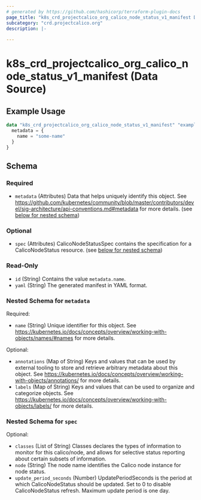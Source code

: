 ```yaml
---
# generated by https://github.com/hashicorp/terraform-plugin-docs
page_title: "k8s_crd_projectcalico_org_calico_node_status_v1_manifest Data Source - terraform-provider-k8s"
subcategory: "crd.projectcalico.org"
description: |-
  
---
```


# k8s_crd_projectcalico_org_calico_node_status_v1_manifest (Data Source)



## Example Usage

```terraform
data "k8s_crd_projectcalico_org_calico_node_status_v1_manifest" "example" {
  metadata = {
    name = "some-name"
  }
}
```

<!-- schema generated by tfplugindocs -->
## Schema

### Required

- `metadata` (Attributes) Data that helps uniquely identify this object. See https://github.com/kubernetes/community/blob/master/contributors/devel/sig-architecture/api-conventions.md#metadata for more details. (see [below for nested schema](#nestedatt--metadata))

### Optional

- `spec` (Attributes) CalicoNodeStatusSpec contains the specification for a CalicoNodeStatus resource. (see [below for nested schema](#nestedatt--spec))

### Read-Only

- `id` (String) Contains the value `metadata.name`.
- `yaml` (String) The generated manifest in YAML format.

<a id="nestedatt--metadata"></a>
### Nested Schema for `metadata`

Required:

- `name` (String) Unique identifier for this object. See https://kubernetes.io/docs/concepts/overview/working-with-objects/names/#names for more details.

Optional:

- `annotations` (Map of String) Keys and values that can be used by external tooling to store and retrieve arbitrary metadata about this object. See https://kubernetes.io/docs/concepts/overview/working-with-objects/annotations/ for more details.
- `labels` (Map of String) Keys and values that can be used to organize and categorize objects. See https://kubernetes.io/docs/concepts/overview/working-with-objects/labels/ for more details.


<a id="nestedatt--spec"></a>
### Nested Schema for `spec`

Optional:

- `classes` (List of String) Classes declares the types of information to monitor for this calico/node, and allows for selective status reporting about certain subsets of information.
- `node` (String) The node name identifies the Calico node instance for node status.
- `update_period_seconds` (Number) UpdatePeriodSeconds is the period at which CalicoNodeStatus should be updated. Set to 0 to disable CalicoNodeStatus refresh. Maximum update period is one day.
